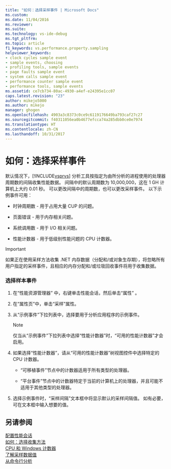 ```yaml
---
title: "如何：选择采样事件 | Microsoft Docs"
ms.custom: 
ms.date: 11/04/2016
ms.reviewer: 
ms.suite: 
ms.technology: vs-ide-debug
ms.tgt_pltfrm: 
ms.topic: article
f1_keywords: vs.performance.property.sampling
helpviewer_keywords:
- clock cycles sample event
- sample events, choosing
- profiling tools, sample events
- page faults sample event
- system calls sample event
- performance counter sample event
- performance tools, sample events
ms.assetid: ce7cb734-80ac-4930-a4ef-e24395e1cc07
caps.latest.revision: "23"
author: mikejo5000
ms.author: mikejo
manager: ghogen
ms.openlocfilehash: 4903a3c8373c0ce9c6119176649ba793caf27c27
ms.sourcegitcommit: f40311056ea0b4677efcca74a285dbb0ce0e7974
ms.translationtype: HT
ms.contentlocale: zh-CN
ms.lasthandoff: 10/31/2017
---
```

# <a name="how-to-choose-sampling-events"></a>如何：选择采样事件
默认情况下，[!INCLUDE[vsprvs](../code-quality/includes/vsprvs_md.md)] 分析工具按指定为由所分析的进程使用的处理器周期数的间隔收集性能数据。 间隔中的默认周期数为 10,000,000，这在 1 GH 计算机上大约 0.01 秒。 可以更改间隔中的周期数，也可以更改采样事件。 以下示例事件可用：  
  
-   时钟周期数 - 用于占用大量 CUP 的问题。  
  
-   页面错误 - 用于内存相关问题。  
  
-   系统调用数 - 用于 I/O 相关问题。  
  
-   性能计数器 - 用于低级别性能问题的 CPU 计数器。  
  
> [!IMPORTANT]
>  如果正在使用采样方法收集 .NET 内存数据（分配和/或对象生存期），将忽略所有用户指定的采样事件，且相应的内存分配和/或垃圾回收事件将用于收集数据。  
  
### <a name="to-select-a-sample-event"></a>选择样本事件  
  
1.  在“性能资源管理器” 中，右键单击性能会话，然后单击“属性” 。  
  
2.  在“属性页”中，单击“采样”属性。  
  
3.  从“示例事件”下拉列表中，选择要用于分析应用程序的示例事件。  
  
    > [!NOTE]
    >  仅当从“示例事件”下拉列表中选择“性能计数器”时，“可用的性能计数器”才会启用。  
  
4.  如果选择“性能计数器”，请从“可用的性能计数器”树视图控件中选择特定的 CPU 计数器。  
  
    -   “可移植事件”节点中的计数器适用于所有类型的处理器。  
  
    -   “平台事件”节点中的计数器特定于当前的计算机上的处理器，并且可能不适用于其他类型的处理器。  
  
5.  选择示例事件时，“采样间隔”文本框中将显示默认的采样间隔值。 如有必要，可在文本框中输入想要的值。  
  
## <a name="see-also"></a>另请参阅  
 [配置性能会话](../profiling/configuring-performance-sessions.md)   
 [如何：选择收集方法](../profiling/how-to-choose-collection-methods.md)   
 [CPU 和 Windows 计数器](../profiling/cpu-and-windows-counters.md)   
 [了解采样数据值](../profiling/understanding-sampling-data-values.md)   
 [从命令行分析](../profiling/using-the-profiling-tools-from-the-command-line.md)